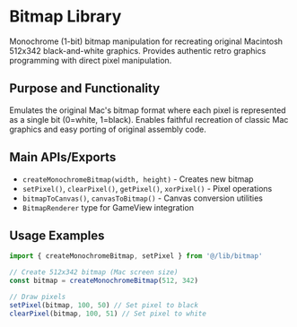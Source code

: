 # Bitmap Library

Monochrome (1-bit) bitmap manipulation for recreating original Macintosh 512x342 black-and-white graphics. Provides authentic retro graphics programming with direct pixel manipulation.

## Purpose and Functionality
Emulates the original Mac's bitmap format where each pixel is represented as a single bit (0=white, 1=black). Enables faithful recreation of classic Mac graphics and easy porting of original assembly code.

## Main APIs/Exports
- `createMonochromeBitmap(width, height)` - Creates new bitmap
- `setPixel()`, `clearPixel()`, `getPixel()`, `xorPixel()` - Pixel operations
- `bitmapToCanvas()`, `canvasToBitmap()` - Canvas conversion utilities
- `BitmapRenderer` type for GameView integration

## Usage Examples
```typescript
import { createMonochromeBitmap, setPixel } from '@/lib/bitmap'

// Create 512x342 bitmap (Mac screen size)
const bitmap = createMonochromeBitmap(512, 342)

// Draw pixels
setPixel(bitmap, 100, 50) // Set pixel to black
clearPixel(bitmap, 100, 51) // Set pixel to white
```